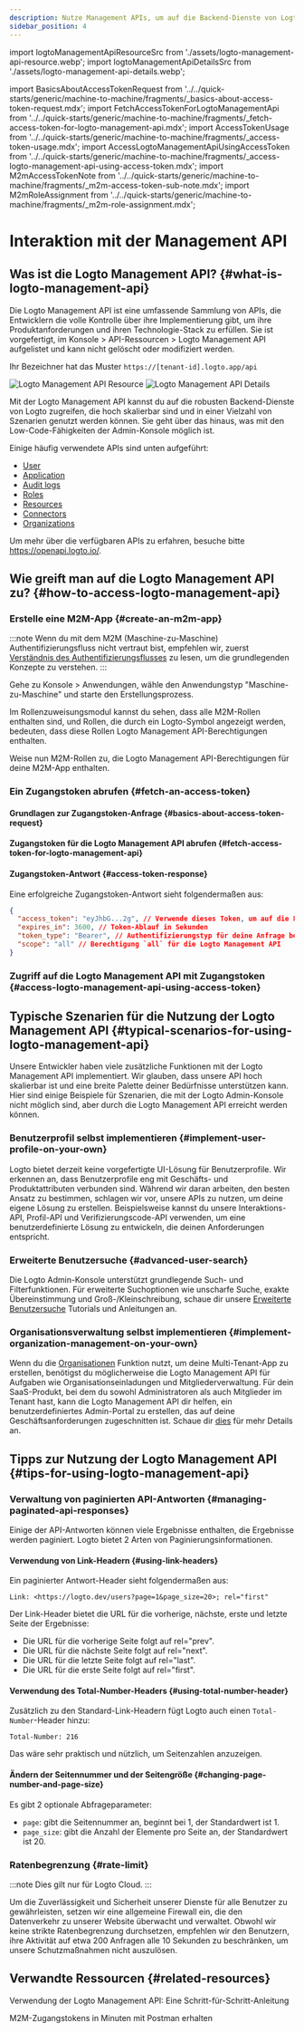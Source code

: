 ```yaml
---
description: Nutze Management APIs, um auf die Backend-Dienste von Logto zuzugreifen und dein CIAM-System mit Benutzerverwaltung, Kontoeinstellungen, Identitätsüberprüfung und Multi-Tenant-Architektur zu skalieren.
sidebar_position: 4
---
```


import logtoManagementApiResourceSrc from './assets/logto-management-api-resource.webp';
import logtoManagementApiDetailsSrc from './assets/logto-management-api-details.webp';

import BasicsAboutAccessTokenRequest from '../../quick-starts/generic/machine-to-machine/fragments/\_basics-about-access-token-request.mdx';
import FetchAccessTokenForLogtoManagementApi from '../../quick-starts/generic/machine-to-machine/fragments/\_fetch-access-token-for-logto-management-api.mdx';
import AccessTokenUsage from '../../quick-starts/generic/machine-to-machine/fragments/\_access-token-usage.mdx';
import AccessLogtoManagementApiUsingAccessToken from '../../quick-starts/generic/machine-to-machine/fragments/\_access-logto-management-api-using-access-token.mdx';
import M2mAccessTokenNote from '../../quick-starts/generic/machine-to-machine/fragments/\_m2m-access-token-sub-note.mdx';
import M2mRoleAssignment from '../../quick-starts/generic/machine-to-machine/fragments/\_m2m-role-assignment.mdx';

# Interaktion mit der Management API

## Was ist die Logto Management API? {#what-is-logto-management-api}

Die Logto Management API ist eine umfassende Sammlung von APIs, die Entwicklern die volle Kontrolle über ihre Implementierung gibt, um ihre Produktanforderungen und ihren Technologie-Stack zu erfüllen. Sie ist vorgefertigt, im <CloudLink to="/api-resources">Konsole > API-Ressourcen > Logto Management API</CloudLink> aufgelistet und kann nicht gelöscht oder modifiziert werden.

Ihr Bezeichner hat das Muster `https://[tenant-id].logto.app/api`

<img alt="Logto Management API Resource" src={logtoManagementApiResourceSrc} />

<img alt="Logto Management API Details" src={logtoManagementApiDetailsSrc} />

Mit der Logto Management API kannst du auf die robusten Backend-Dienste von Logto zugreifen, die hoch skalierbar sind und in einer Vielzahl von Szenarien genutzt werden können. Sie geht über das hinaus, was mit den Low-Code-Fähigkeiten der Admin-Konsole möglich ist.

Einige häufig verwendete APIs sind unten aufgeführt:

- [User](https://openapi.logto.io/operation/operation-getuser)
- [Application](https://openapi.logto.io/operation/operation-listapplications)
- [Audit logs](https://openapi.logto.io/operation/operation-listlogs)
- [Roles](https://openapi.logto.io/operation/operation-listroles)
- [Resources](https://openapi.logto.io/operation/operation-listresources)
- [Connectors](https://openapi.logto.io/operation/operation-listconnectors)
- [Organizations](https://openapi.logto.io/operation/operation-listorganizations)

Um mehr über die verfügbaren APIs zu erfahren, besuche bitte https://openapi.logto.io/.

## Wie greift man auf die Logto Management API zu? {#how-to-access-logto-management-api}

### Erstelle eine M2M-App {#create-an-m2m-app}

:::note
Wenn du mit dem M2M (Maschine-zu-Maschine) Authentifizierungsfluss nicht vertraut bist, empfehlen wir, zuerst [Verständnis des Authentifizierungsflusses](/integrate-logto/integrate-logto-into-your-application/understand-authentication-flow/#machine-to-machine-authentication-flow) zu lesen, um die grundlegenden Konzepte zu verstehen.
:::

Gehe zu <CloudLink to="/applications">Konsole > Anwendungen</CloudLink>, wähle den Anwendungstyp "Maschine-zu-Maschine" und starte den Erstellungsprozess.

<M2mRoleAssignment />

Im Rollenzuweisungsmodul kannst du sehen, dass alle M2M-Rollen enthalten sind, und Rollen, die durch ein Logto-Symbol angezeigt werden, bedeuten, dass diese Rollen Logto Management API-Berechtigungen enthalten.

Weise nun M2M-Rollen zu, die Logto Management API-Berechtigungen für deine M2M-App enthalten.

### Ein Zugangstoken abrufen {#fetch-an-access-token}

#### Grundlagen zur Zugangstoken-Anfrage {#basics-about-access-token-request}

<BasicsAboutAccessTokenRequest />

#### Zugangstoken für die Logto Management API abrufen {#fetch-access-token-for-logto-management-api}

<FetchAccessTokenForLogtoManagementApi />

#### Zugangstoken-Antwort {#access-token-response}

Eine erfolgreiche Zugangstoken-Antwort sieht folgendermaßen aus:

```json
{
  "access_token": "eyJhbG...2g", // Verwende dieses Token, um auf die Logto Management API zuzugreifen
  "expires_in": 3600, // Token-Ablauf in Sekunden
  "token_type": "Bearer", // Authentifizierungstyp für deine Anfrage bei Verwendung des Zugangstokens
  "scope": "all" // Berechtigung `all` für die Logto Management API
}
```

<M2mAccessTokenNote />

### Zugriff auf die Logto Management API mit Zugangstoken {#access-logto-management-api-using-access-token}

<AccessTokenUsage />

<AccessLogtoManagementApiUsingAccessToken />

## Typische Szenarien für die Nutzung der Logto Management API {#typical-scenarios-for-using-logto-management-api}

Unsere Entwickler haben viele zusätzliche Funktionen mit der Logto Management API implementiert. Wir glauben, dass unsere API hoch skalierbar ist und eine breite Palette deiner Bedürfnisse unterstützen kann. Hier sind einige Beispiele für Szenarien, die mit der Logto Admin-Konsole nicht möglich sind, aber durch die Logto Management API erreicht werden können.

### Benutzerprofil selbst implementieren {#implement-user-profile-on-your-own}

Logto bietet derzeit keine vorgefertigte UI-Lösung für Benutzerprofile. Wir erkennen an, dass Benutzerprofile eng mit Geschäfts- und Produktattributen verbunden sind. Während wir daran arbeiten, den besten Ansatz zu bestimmen, schlagen wir vor, unsere APIs zu nutzen, um deine eigene Lösung zu erstellen. Beispielsweise kannst du unsere Interaktions-API, Profil-API und Verifizierungscode-API verwenden, um eine benutzerdefinierte Lösung zu entwickeln, die deinen Anforderungen entspricht.

### Erweiterte Benutzersuche {#advanced-user-search}

Die Logto Admin-Konsole unterstützt grundlegende Such- und Filterfunktionen. Für erweiterte Suchoptionen wie unscharfe Suche, exakte Übereinstimmung und Groß-/Kleinschreibung, schaue dir unsere [Erweiterte Benutzersuche](/user-management/advanced-user-search) Tutorials und Anleitungen an.

### Organisationsverwaltung selbst implementieren {#implement-organization-management-on-your-own}

Wenn du die [Organisationen](/organizations) Funktion nutzt, um deine Multi-Tenant-App zu erstellen, benötigst du möglicherweise die Logto Management API für Aufgaben wie Organisationseinladungen und Mitgliederverwaltung. Für dein SaaS-Produkt, bei dem du sowohl Administratoren als auch Mitglieder im Tenant hast, kann die Logto Management API dir helfen, ein benutzerdefiniertes Admin-Portal zu erstellen, das auf deine Geschäftsanforderungen zugeschnitten ist. Schaue dir [dies](/end-user-flows/organization-experience/) für mehr Details an.

## Tipps zur Nutzung der Logto Management API {#tips-for-using-logto-management-api}

### Verwaltung von paginierten API-Antworten {#managing-paginated-api-responses}

Einige der API-Antworten können viele Ergebnisse enthalten, die Ergebnisse werden paginiert. Logto bietet 2 Arten von Paginierungsinformationen.

#### Verwendung von Link-Headern {#using-link-headers}

Ein paginierter Antwort-Header sieht folgendermaßen aus:

```
Link: <https://logto.dev/users?page=1&page_size=20>; rel="first"
```

Der Link-Header bietet die URL für die vorherige, nächste, erste und letzte Seite der Ergebnisse:

- Die URL für die vorherige Seite folgt auf rel="prev".
- Die URL für die nächste Seite folgt auf rel="next".
- Die URL für die letzte Seite folgt auf rel="last".
- Die URL für die erste Seite folgt auf rel="first".

#### Verwendung des Total-Number-Headers {#using-total-number-header}

Zusätzlich zu den Standard-Link-Headern fügt Logto auch einen `Total-Number`-Header hinzu:

```
Total-Number: 216
```

Das wäre sehr praktisch und nützlich, um Seitenzahlen anzuzeigen.

#### Ändern der Seitennummer und der Seitengröße {#changing-page-number-and-page-size}

Es gibt 2 optionale Abfrageparameter:

- `page`: gibt die Seitennummer an, beginnt bei 1, der Standardwert ist 1.
- `page_size`: gibt die Anzahl der Elemente pro Seite an, der Standardwert ist 20.

### Ratenbegrenzung {#rate-limit}

:::note
Dies gilt nur für Logto Cloud.
:::

Um die Zuverlässigkeit und Sicherheit unserer Dienste für alle Benutzer zu gewährleisten, setzen wir eine allgemeine Firewall ein, die den Datenverkehr zu unserer Website überwacht und verwaltet. Obwohl wir keine strikte Ratenbegrenzung durchsetzen, empfehlen wir den Benutzern, ihre Aktivität auf etwa 200 Anfragen alle 10 Sekunden zu beschränken, um unsere Schutzmaßnahmen nicht auszulösen.

## Verwandte Ressourcen {#related-resources}

<Url href="https://blog.logto.io/management-api">
  Verwendung der Logto Management API: Eine Schritt-für-Schritt-Anleitung
</Url>

<Url href="https://blog.logto.io/use-postman-to-obtain-m2m-access-token">M2M-Zugangstokens in Minuten mit Postman erhalten</Url>
